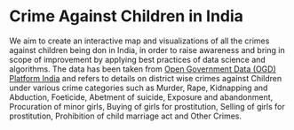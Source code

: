 Crime Against Children in India
================================

We aim to create an interactive map and visualizations of all the crimes against children being don in India, in order to raise awareness and bring in scope of improvement by applying best practices of data science and algorithms. The data has been taken from <a href="http://data.gov.in/">Open Government Data (OGD) Platform India</a> and refers to details on district wise crimes against Children under various crime categories such as Murder, Rape, Kidnapping and Abduction, Foeticide, Abetment of suicide, Exposure and abandonment, Procuration of minor girls, Buying of girls for prostitution, Selling of girls for prostitution, Prohibition of child marriage act and Other Crimes.
